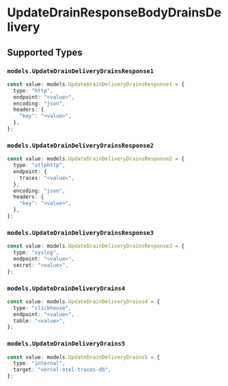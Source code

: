 # UpdateDrainResponseBodyDrainsDelivery


## Supported Types

### `models.UpdateDrainDeliveryDrainsResponse1`

```typescript
const value: models.UpdateDrainDeliveryDrainsResponse1 = {
  type: "http",
  endpoint: "<value>",
  encoding: "json",
  headers: {
    "key": "<value>",
  },
};
```

### `models.UpdateDrainDeliveryDrainsResponse2`

```typescript
const value: models.UpdateDrainDeliveryDrainsResponse2 = {
  type: "otlphttp",
  endpoint: {
    traces: "<value>",
  },
  encoding: "json",
  headers: {
    "key": "<value>",
  },
};
```

### `models.UpdateDrainDeliveryDrainsResponse3`

```typescript
const value: models.UpdateDrainDeliveryDrainsResponse3 = {
  type: "syslog",
  endpoint: "<value>",
  secret: "<value>",
};
```

### `models.UpdateDrainDeliveryDrains4`

```typescript
const value: models.UpdateDrainDeliveryDrains4 = {
  type: "clickhouse",
  endpoint: "<value>",
  table: "<value>",
};
```

### `models.UpdateDrainDeliveryDrains5`

```typescript
const value: models.UpdateDrainDeliveryDrains5 = {
  type: "internal",
  target: "vercel-otel-traces-db",
};
```

